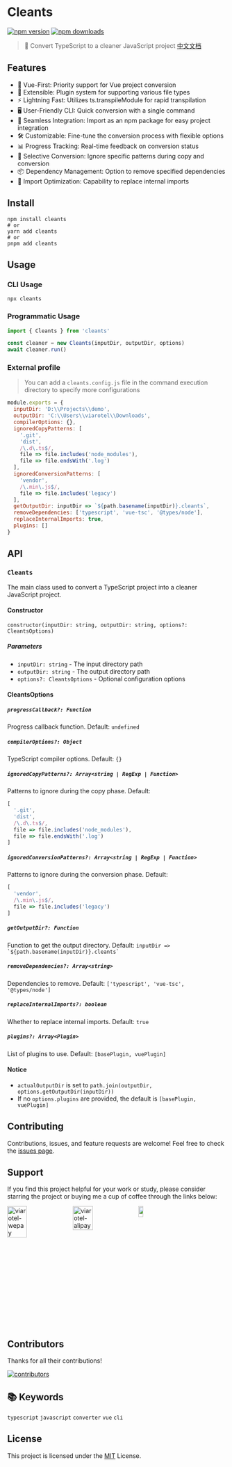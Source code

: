 # Cleants

[![npm version](https://img.shields.io/npm/v/cleants)](https://npmjs.com/package/cleants)
[![npm downloads](https://img.shields.io/npm/dm/cleants)](https://npm.chart.dev/cleants)

> 🧹 Convert TypeScript to a cleaner JavaScript project [中文文档](https://github.com/viarotel-org/cleants/blob/main/README-CN.md)

## Features

- 🖖 Vue-First: Priority support for Vue project conversion
- 🔌 Extensible: Plugin system for supporting various file types
- ⚡ Lightning Fast: Utilizes ts.transpileModule for rapid transpilation
- 🖥️ User-Friendly CLI: Quick conversion with a single command
- 🧩 Seamless Integration: Import as an npm package for easy project integration
- 🛠️ Customizable: Fine-tune the conversion process with flexible options
- 📊 Progress Tracking: Real-time feedback on conversion status
- 🎯 Selective Conversion: Ignore specific patterns during copy and conversion
- 📦 Dependency Management: Option to remove specified dependencies
- 🔄 Import Optimization: Capability to replace internal imports

## Install

```shell
npm install cleants
# or
yarn add cleants
# or
pnpm add cleants
```

## Usage

### CLI Usage

```shell
npx cleants
```

### Programmatic Usage

```javascript
import { Cleants } from 'cleants'

const cleaner = new Cleants(inputDir, outputDir, options)
await cleaner.run()
```

### External profile

> You can add a `cleants.config.js` file in the command execution directory to specify more configurations

```javascript
module.exports = {
  inputDir: 'D:\\Projects\\demo',
  outputDir: 'C:\\Users\\viarotel\\Downloads',
  compilerOptions: {},
  ignoredCopyPatterns: [
    '.git',
    'dist',
    /\.d\.ts$/,
    file => file.includes('node_modules'),
    file => file.endsWith('.log')
  ],
  ignoredConversionPatterns: [
    'vendor',
    /\.min\.js$/,
    file => file.includes('legacy')
  ],
  getOutputDir: inputDir => `${path.basename(inputDir)}.cleants`,
  removeDependencies: ['typescript', 'vue-tsc', '@types/node'],
  replaceInternalImports: true,
  plugins: []
}
```

## API

### `Cleants`

The main class used to convert a TypeScript project into a cleaner JavaScript project.

#### Constructor

`constructor(inputDir: string, outputDir: string, options?: CleantsOptions)`

##### Parameters

- `inputDir: string` - The input directory path
- `outputDir: string` - The output directory path
- `options?: CleantsOptions` - Optional configuration options

#### CleantsOptions

##### `progressCallback?: Function`
Progress callback function.
Default: `undefined`

##### `compilerOptions?: Object`
TypeScript compiler options.
Default: `{}`

##### `ignoredCopyPatterns?: Array<string | RegExp | Function>`
Patterns to ignore during the copy phase.
Default:
```javascript
[
  '.git',
  'dist',
  /\.d\.ts$/,
  file => file.includes('node_modules'),
  file => file.endsWith('.log')
]
```

##### `ignoredConversionPatterns?: Array<string | RegExp | Function>`
Patterns to ignore during the conversion phase.
Default:
```javascript
[
  'vendor',
  /\.min\.js$/,
  file => file.includes('legacy')
]
```

##### `getOutputDir?: Function`
Function to get the output directory.
Default: `` inputDir => `${path.basename(inputDir)}.cleants` ``

##### `removeDependencies?: Array<string>`
Dependencies to remove.
Default: `['typescript', 'vue-tsc', '@types/node']`

##### `replaceInternalImports?: boolean`
Whether to replace internal imports.
Default: `true`

##### `plugins?: Array<Plugin>`
List of plugins to use.
Default: `[basePlugin, vuePlugin]`

#### Notice

- `actualOutputDir` is set to `path.join(outputDir, options.getOutputDir(inputDir))`
- If no `options.plugins` are provided, the default is `[basePlugin, vuePlugin]`

## Contributing

Contributions, issues, and feature requests are welcome! Feel free to check the [issues page](https://github.com/viarotel-org/cleants/issues).

## Support

If you find this project helpful for your work or study, please consider starring the project or buying me a cup of coffee through the links below:

<div style="display:flex;">
  <img src="https://cdn.jsdelivr.net/gh/viarotel-org/escrcpy@main/src/assets/donate/viarotel-wepay.png" alt="viarotel-wepay" width="30%">
  <img src="https://cdn.jsdelivr.net/gh/viarotel-org/escrcpy@main/src/assets/donate/viarotel-alipay.png" alt="viarotel-alipay" width="30%">
  <a href="https://www.paypal.com/paypalme/viarotel" target="_blank" rel="noopener noreferrer">
    <img src="https://cdn.jsdelivr.net/gh/viarotel-org/escrcpy@main/src/assets/donate/viarotel-paypal.png" alt="viarotel-paypal" width="30%">
  </a>
</div>

## Contributors

Thanks for all their contributions!

<a href="https://github.com/viarotel-org/cleants/graphs/contributors">
  <img src="https://contrib.rocks/image?repo=viarotel-org/cleants" alt="contributors" />
</a>

## 📚 Keywords
`typescript` `javascript` `converter` `vue` `cli`

## License

This project is licensed under the [MIT](LICENSE) License.
